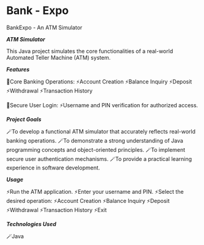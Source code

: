 # Bank - Expo
BankExpo - An ATM Simulator 

***ATM Simulator***


This Java project simulates the core functionalities of a real-world Automated Teller Machine (ATM) system.


***Features***

🎯Core Banking Operations:
⚡Account Creation
⚡Balance Inquiry
⚡Deposit
⚡Withdrawal
⚡Transaction History

🎯Secure User Login:
⚡Username and PIN verification for authorized access.


***Project Goals***

🪄To develop a functional ATM simulator that accurately reflects real-world banking operations.
🪄To demonstrate a strong understanding of Java programming concepts and object-oriented principles.
🪄To implement secure user authentication mechanisms.
🪄To provide a practical learning experience in software development.

***Usage***

⚡Run the ATM application.
⚡Enter your username and PIN.
⚡Select the desired operation:
⚡Account Creation
⚡Balance Inquiry
⚡Deposit
⚡Withdrawal
⚡Transaction History
⚡Exit

***Technologies Used***

🪄Java
